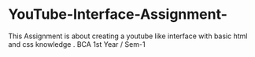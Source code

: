 # YouTube-Interface-Assignment-
This Assignment is about creating a youtube like interface with basic html and css knowledge . BCA 1st Year / Sem-1 
